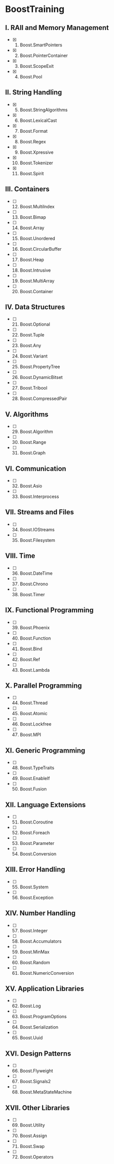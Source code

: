 # BoostTraining

## I. RAII and Memory Management
* [x] 1. Boost.SmartPointers
* [x] 2. Boost.PointerContainer
* [x] 3. Boost.ScopeExit
* [x] 4. Boost.Pool

## II. String Handling

* [x] 5. Boost.StringAlgorithms
* [x] 6. Boost.LexicalCast
* [x] 7. Boost.Format
* [x] 8. Boost.Regex
* [x] 9. Boost.Xpressive
* [x] 10. Boost.Tokenizer
* [x] 11. Boost.Spirit

## III. Containers

* [ ] 12. Boost.MultiIndex
* [ ] 13. Boost.Bimap
* [ ] 14. Boost.Array
* [ ] 15. Boost.Unordered
* [ ] 16. Boost.CircularBuffer
* [ ] 17. Boost.Heap
* [ ] 18. Boost.Intrusive
* [ ] 19. Boost.MultiArray
* [ ] 20. Boost.Container

## IV. Data Structures

* [ ] 21. Boost.Optional
* [ ] 22. Boost.Tuple
* [ ] 23. Boost.Any
* [ ] 24. Boost.Variant
* [ ] 25. Boost.PropertyTree
* [ ] 26. Boost.DynamicBitset
* [ ] 27. Boost.Tribool
* [ ] 28. Boost.CompressedPair

## V. Algorithms

* [ ] 29. Boost.Algorithm
* [ ] 30. Boost.Range
* [ ] 31. Boost.Graph

## VI. Communication

* [ ] 32. Boost.Asio
* [ ] 33. Boost.Interprocess

## VII. Streams and Files

* [ ] 34. Boost.IOStreams
* [ ] 35. Boost.Filesystem

## VIII. Time

* [ ] 36. Boost.DateTime
* [ ] 37. Boost.Chrono
* [ ] 38. Boost.Timer

## IX. Functional Programming

* [ ] 39. Boost.Phoenix
* [ ] 40. Boost.Function
* [ ] 41. Boost.Bind
* [ ] 42. Boost.Ref
* [ ] 43. Boost.Lambda

## X. Parallel Programming

* [ ] 44. Boost.Thread
* [ ] 45. Boost.Atomic
* [ ] 46. Boost.Lockfree
* [ ] 47. Boost.MPI

## XI. Generic Programming

* [ ] 48. Boost.TypeTraits
* [ ] 49. Boost.EnableIf
* [ ] 50. Boost.Fusion

## XII. Language Extensions

* [ ] 51. Boost.Coroutine
* [ ] 52. Boost.Foreach
* [ ] 53. Boost.Parameter
* [ ] 54. Boost.Conversion

## XIII. Error Handling

* [ ] 55. Boost.System
* [ ] 56. Boost.Exception

## XIV. Number Handling

* [ ] 57. Boost.Integer
* [ ] 58. Boost.Accumulators
* [ ] 59. Boost.MinMax
* [ ] 60. Boost.Random
* [ ] 61. Boost.NumericConversion

## XV. Application Libraries

* [ ] 62. Boost.Log
* [ ] 63. Boost.ProgramOptions
* [ ] 64. Boost.Serialization
* [ ] 65. Boost.Uuid

## XVI. Design Patterns

* [ ] 66. Boost.Flyweight
* [ ] 67. Boost.Signals2
* [ ] 68. Boost.MetaStateMachine

## XVII. Other Libraries

* [ ] 69. Boost.Utility
* [ ] 70. Boost.Assign
* [ ] 71. Boost.Swap
* [ ] 72. Boost.Operators
